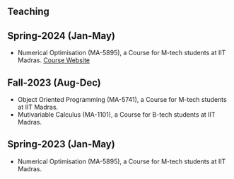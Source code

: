## Teaching

## Spring-2024 (Jan-May) 
* Numerical Optimisation (MA-5895), a Course for M-tech students at IIT Madras. [Course Website](MA-5895.md)


## Fall-2023 (Aug-Dec)
* Object Oriented Programming (MA-5741), a Course for M-tech students at IIT Madras.
* Mutivariable Calculus (MA-1101), a Course for B-tech students at IIT Madras.


## Spring-2023 (Jan-May) 
* Numerical Optimisation (MA-5895), a Course for M-tech students at IIT Madras.
  
